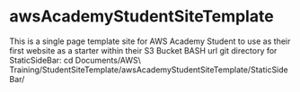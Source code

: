 # awsAcademyStudentSiteTemplate

This is a single page template site for AWS Academy Student to use as their first website as a starter within their S3 Bucket
BASH url git directory for StaticSideBar: cd Documents/AWS\ Training/StudentSiteTemplate/awsAcademyStudentSiteTemplate/StaticSideBar/
